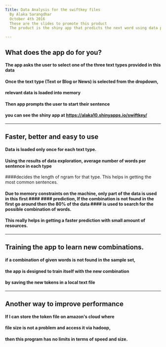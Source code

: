 ```yaml
---
Title: Data Analysis for the swiftkey files
  By Alaka Sarangdhar
  October 4th 2016
  These are the slides to promote this product
  The product is the shiny app that predicts the next word using data provided by Swiftkey.

---
```


##  What does the app do for you?

#### The app asks the user to select one of the three text types provided in this data
#### Once the text type (Text or Blog or News) is selected from the dropdown,  
#### relevant data is loaded into memory
#### Then app prompts the user to start their sentence
#### you can see the shiny app at https://alaka10.shinyapps.io/swiftkey/

---

##  Faster, better and easy to use 

#### Data is loaded only once for each text type. 

#### Using the results of data exploration, average number of words per sentence in each type
####decides the length of ngram for that type. This helps in getting the most common sentences. 
#### Due to memory constraints on the machine, only part of the data is used in this first #### #### prediction, If the combination is not found in the first go around then the 80% of the data #### is used to search for the possible combination of words.

#### This really helps in getting a faster prediction with small amount of resources.

---

##  Training the app to learn new combinations. 

#### if a combination of given words is not found in the sample set,
#### the app is designed to train itself with the new combination
#### by saving the new tokens in a local text file 

---

## Another way to improve performance 

#### If I can store the token file on amazon's cloud where 
#### file size is not a problem and access it via hadoop, 
#### then this program has no limits in terms of speed and size.



